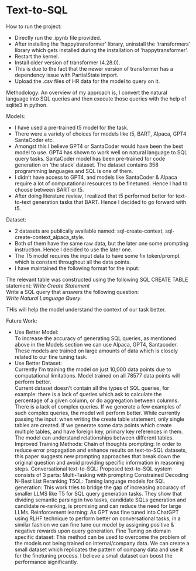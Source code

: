 # Text-to-SQL

How to run the project:  
- Directly run the .ipynb file provided.  
- After installing the ‘happytransformer’ library, uninstall the ‘transformers’ library which gets installed during the installation of ‘happytransformer’.  
- Restart the kernel.  
- Install older version of transformer (4.28.0).  
- This is due to the fact that the newer version of transformer has a dependency issue with PartialState import.     
- Upload the .csv files of HR data for the model to query on it.  


Methodology: 
An overview of my approach is, I convert the natural language into SQL queries and then execute those queries with the help of sqlite3 in python.

Models:
- I have used a pre-trained t5 model for the task.  
- There were a variety of choices for models like t5, BART, Alpaca, GPT4 SantaCoder etc.  
- Amongst this I believe GPT4 or SantaCoder would have been the best model to use. GPT4 has shown to work well on natural language to SQL query tasks. SantaCoder model has been pre-trained for code generation on ‘the stack’ dataset. The dataset contains 358 programming languages and SQL is one of them.  
- I didn’t have access to GPT4, and models like SantaCoder & Alpaca require a lot of computational resources to be finetuned. Hence I had to choose between BART or t5.  
- After doing literature review, I realized that t5 performed better for text-to-text generation tasks that BART. Hence I decided to go forward with t5.  

Dataset:  
- 2 datasets are publically available named: sql-create-context, sql-create-context_alpaca_style.  
- Both of them have the same raw data, but the later one some prompting instruction. Hence I decided to use the later one.  
- The T5 model requires the input data to have some fix token/prompt which is constant throughout all the data points.   
- I have maintained the following format for the input: 

The relevant table was constructed using the following SQL CREATE TABLE statement:  *Write Create Statement*  
Write a SQL query that answers the following question:  
*Write Natural Language Query*. 


THis will help the model understand the context of our task better.  

Future Work:  
- Use Better Model:  
To increase the accuracy of generating SQL queries, as mentioned above in the Models section we can use Alpaca, GPT4, Santacoder. These models are trained on large amounts of data which is closely related to our fine tuning task.  
- Use Better Dataset:  
Currently I’m training the model on just 10,000 data points due to computational limitations. Model trained on all 78577 data points will perform better.  
Current dataset doesn’t contain all the types of SQL queries, for example: there is a lack of queries which ask to calculate the percentage of a given column, or do aggregation between columns. There is a lack of complex queries. If we generate a few examples of such complex queries, the model will perform better.
While currently passing the input: when writing the create table statement, only single tables are created. If we generate some data points which create multiple tables, and have foreign key, primary key references in them. The model can understand relationships between different tables.
Improved Training Methods:
Chain of thoughts prompting: In order to reduce error propagation and enhance results on text-to-SQL datasets, this paper suggests new prompting approaches that break down the original question and avoid providing specific information in reasoning steps.
Conversational text-to-SQL: Proposed text-to-SQL system consists of 3 parts:
Multi-Tasking with prompting
Constrained Decoding
N-Best List Reranking
T5QL: Taming language models for SQL generation: This work tries to bridge the gap of increasing accuracy of smaller LLMS like T5 for SQL query generation tasks. They show that dividing semantic parsing in two tasks, candidate SQLs generation and candidate re-ranking, is promising and can reduce the need for large LLMs.
Reinforcement learning: As GPT was fine tuned into ChatGPT using RLHF technique to perform better on conversational tasks, in a similar fashion we can fine tune our model by assigning positive & negative rewards upon query generation. 
Fine Tuning on domain specific dataset: This method can be used to overcome the problem of the models not being trained on internal/company data. We can create a small dataset which replicates the pattern of company data and use it for the finetuning process. I believe a small dataset can boost the performance significantly.

